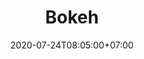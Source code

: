 ---
title     : "Bokeh"
thumbnail : "bokeh"
address   : "https://trybokeh.com"
sitemap   : false
date      : 2020-07-24T08:05:00+07:00
---